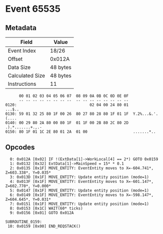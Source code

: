 # Event 65535

## Metadata

| Field           | Value    |
|-----------------|----------|
| Event Index     | 18/26    |
| Offset          | 0x012A   |
| Data Size       | 48 bytes |
| Calculated Size | 48 bytes |
| Instructions    | 11       |

```
      00 01 02 03 04 05 06 07  08 09 0A 0B 0C 0D 0E 0F
      -- -- -- -- -- -- -- --  -- -- -- -- -- -- -- --
0120:                                02 04 00 24 80 01            ...$..
0130: 59 01 32 25 80 1F 00 26  80 27 80 28 80 1F 01 1F  Y.2%...&.'.(....
0140: 00 29 80 2A 80 00 80 1F  01 1F 00 2B 80 2C 80 2D  .).*.......+.,.-
0150: 80 1F 01 1C 2E 80 01 2A  01 00                    .......*..      
```

## Opcodes

```
  0: 0x012A [0x02] IF !(ExtData[1]->WorkLocal[4] == 2*) GOTO 0x0159
  1: 0x0132 [0x32] ExtData[1]->MainSpeed = 15* * 0.1
  2: 0x0135 [0x1F] MOVE_ENTITY: EventEntity moves to X=-604.741*, Z=603.338*, Y=0.035*
  3: 0x013D [0x1F] MOVE_ENTITY: Update entity position (mode=1)
  4: 0x013F [0x1F] MOVE_ENTITY: EventEntity moves to X=-601.147*, Z=602.770*, Y=0.000*
  5: 0x0147 [0x1F] MOVE_ENTITY: Update entity position (mode=1)
  6: 0x0149 [0x1F] MOVE_ENTITY: EventEntity moves to X=-598.147*, Z=604.645*, Y=0.031*
  7: 0x0151 [0x1F] MOVE_ENTITY: Update entity position (mode=1)
  8: 0x0153 [0x1C] WAIT(60* ticks)
  9: 0x0156 [0x01] GOTO 0x012A

SUBROUTINE_0159:
 10: 0x0159 [0x00] END_REQSTACK()
```
